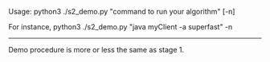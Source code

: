 Usage: python3 ./s2_demo.py "command to run your algorithm" [-n]

For instance, 
python3 ./s2_demo.py "java myClient -a superfast" -n

-----------

Demo procedure is more or less the same as stage 1.
